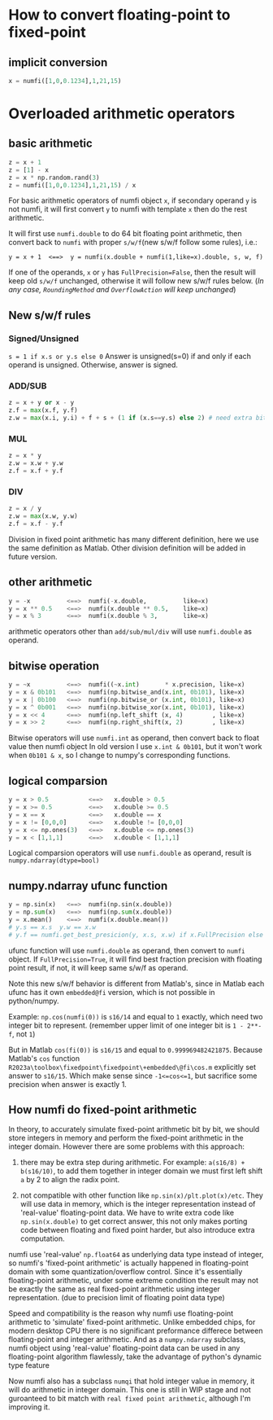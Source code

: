 # How to convert floating-point to fixed-point

## implicit conversion

```python
x = numfi([1,0,0.1234],1,21,15)
```


# Overloaded arithmetic operators

## basic arithmetic

```python 
z = x + 1
z = [1] - x
z = x * np.random.rand(3)
z = numfi([1,0,0.1234],1,21,15) / x
```

For basic arithmetic operators of numfi object `x`, if secondary operand `y` is not numfi, it will first convert `y` to numfi with template `x` then do the rest arithmetic.

It will first use `numfi.double` to do 64 bit floating point arithmetic, then convert back to `numfi` with proper `s/w/f`(new s/w/f follow some rules), i.e.:

`y = x + 1  <==>  y = numfi(x.double + numfi(1,like=x).double, s, w, f)`

If one of the operands, `x` or `y` has `FullPrecision=False`, then the result will keep old `s/w/f` unchanged, otherwise it will follow new s/w/f rules below.  (*In any case, `RoundingMethod` and `OverflowAction` will keep unchanged*)

## New s/w/f rules

### Signed/Unsigned

`s = 1 if x.s or y.s else 0`
Answer is unsigned(s=0) if and only if each operand is unsigned. Otherwise, answer is signed.

### ADD/SUB

```python
z = x + y or x - y
z.f = max(x.f, y.f)
z.w = max(x.i, y.i) + f + s + (1 if (x.s==y.s) else 2) # need extra bit to convert unsigned to signed
```

### MUL

```python
z = x * y
z.w = x.w + y.w
z.f = x.f + y.f
```

### DIV

```python
z = x / y
z.w = max(x.w, y.w)
z.f = x.f - y.f
```

Division in fixed point arithmetic has many different definition, here we use the same definition as Matlab.
Other division definition will be added in future version.

## other arithmetic

```python
y = -x          <==>  numfi(-x.double,          like=x)
y = x ** 0.5    <==>  numfi(x.double ** 0.5,    like=x)
y = x % 3       <==>  numfi(x.double % 3,       like=x)
```

arithmetic operators other than `add/sub/mul/div` will use `numfi.double` as operand.

## bitwise operation

```python
y = ~x          <==>  numfi((~x.int)       * x.precision, like=x)
y = x & 0b101   <==>  numfi(np.bitwise_and(x.int, 0b101), like=x) 
y = x | 0b100   <==>  numfi(np.bitwise_or (x.int, 0b101), like=x) 
y = x ^ 0b001   <==>  numfi(np.bitwise_xor(x.int, 0b101), like=x) 
y = x << 4      <==>  numfi(np.left_shift (x, 4)        , like=x) 
y = x >> 2      <==>  numfi(np.right_shift(x, 2)        , like=x) 
```

Bitwise operators will use `numfi.int` as operand, then convert back to float value then numfi object
In old version I use `x.int & 0b101`, but it won't work when `0b101 & x`, so I change to numpy's corresponding functions.

## logical comparsion

```python
y = x > 0.5           <==>   x.double > 0.5
y = x >= 0.5          <==>   x.double >= 0.5
y = x == x            <==>   x.double == x
y = x != [0,0,0]      <==>   x.double != [0,0,0]
y = x <= np.ones(3)   <==>   x.double <= np.ones(3)
y = x < [1,1,1]       <==>   x.double < [1,1,1]
```

Logical comparsion operators will use `numfi.double` as operand, result is `numpy.ndarray(dtype=bool)`

## numpy.ndarray ufunc function

```python
y = np.sin(x)   <==>  numfi(np.sin(x.double))
y = np.sum(x)   <==>  numfi(np.sum(x.double))
y = x.mean()    <==>  numfi(x.double.mean())
# y.s == x.s  y.w == x.w
# y.f == numfi.get_best_presicion(y, x.s, x.w) if x.FullPrecision else x.f
```

ufunc function will use `numfi.double` as operand, then convert to `numfi` object. If `FullPrecision=True`, it will find best fraction precision with floating point result, if not, it will keep same s/w/f as operand.

Note this new s/w/f behavior is different from Matlab's, since in Matlab each ufunc has it own `embedded@fi` version, which is not possible in python/numpy.

Example: `np.cos(numfi(0))` is `s16/14` and equal to `1` exactly, which need two integer bit to represent. (remember upper limit of one integer bit is `1 - 2**-f`, not `1`)

But in Matlab `cos(fi(0))` is `s16/15` and equal to `0.999969482421875`. Because Matlab's `cos` function `R2023a\toolbox\fixedpoint\fixedpoint\+embedded\@fi\cos.m` explicitly set answer to `s16/15`. Which make sense since `-1<=cos<=1`, but sacrifice some precision when answer is exactly 1.

## How numfi do fixed-point arithmetic

In theory, to accurately simulate fixed-point arithmetic bit by bit, we should store integers in memory and perform the fixed-point arithmetic in the integer domain. However there are some problems with this approach:

1. there may be extra step during arithmetic. For example: `a(s16/8) + b(s16/10)`, to add them together in integer domain we must first left shift `a` by 2 to align the radix point.

2. not compatible with other function like `np.sin(x)/plt.plot(x)/etc`. They will use data in memory, which is the integer representation instead of 'real-value' floating-point data. We have to write extra code like `np.sin(x.double)` to get correct answer, this not only makes porting code between floating and fixed point harder, but also introduce extra computation.

numfi use 'real-value' `np.float64` as underlying data type instead of integer, so numfi's 'fixed-point arithmetic' is actually happened in floating-point domain with some quantization/overflow control. Since it's essentially floating-point arithmetic, under some extreme condition the result may not be exactly the same as real fixed-point arithmetic using integer representation. (due to precision limit of floating point data type)

Speed and compatibility is the reason why numfi use floating-point arithmetic to 'simulate' fixed-point arithmetic. Unlike embedded chips, for modern desktop CPU there is no significant preformance differece between floating-point and integer arithmetic. And as a `numpy.ndarray` subclass, numfi object using 'real-value' floating-point data can be used in any floating-point algorithm flawlessly, take the advantage of python's dynamic type feature

Now numfi also has a subclass `numqi` that hold integer value in memory, it will do arithmetic in integer domain. This one is still in WIP stage and not guroanteed to bit match with `real fixed point arithmetic`, although I'm improving it.
